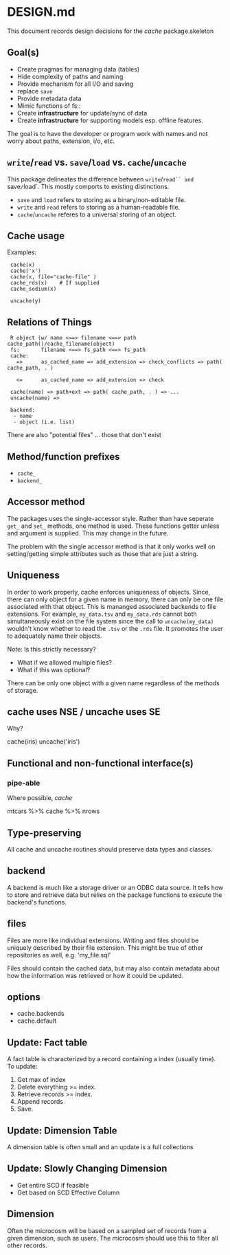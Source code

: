 # DESIGN.md

This document records design decisions for the *cache* package.skeleton


## Goal(s)

 - Create pragmas for managing data (tables)
 - Hide complexity of paths and naming
 - Provide mechanism for all I/O and saving
 - replace `save`
 - Provide metadata data
 - Mimic functions of fs::
 - Create **infrastructure** for update/sync of data
 - Create **infrastructure** for supporting models esp. offline features.

The goal is to have the developer or program work with names and not worry about
paths, extension, i/o, etc.   

## `write`/`read` vs. `save`/`load` vs. `cache`/`uncache`

This package delineates the difference between `write`/`read`` and
`save`/`load`. This mostly comports to existing distinctions.

 - `save` and `load` refers to storing as a binary/non-editable file.
 - `write` and `read` refers to storing as a human-readable file.
 - `cache`/`uncache` referes to a universal storing of an object.

## Cache usage

Examples:

     cache(x)
     cache('x')
     cache(x, file="cache-file" )
     cache_rds(x)    # If supplied
     cache_sodium(x)

     uncache(y)


## Relations of Things

     R object (w/ name <==> filename <==> path cache_path()/cache_filename(object)
     fs:       filename <==> fs_path <==> fs_path 
     cache:
       =>      as_cached_name => add_extension => check_conflicts => path( cache_path, . ) 
               
       <=      as_cached_name => add_extension => check       
      
     cache(name) => path+ext => path( cache_path, . ) => ...
     uncache(name) => 

     backend: 
      - name
      - object (i.e. list)

  There are also "potential files" ... those that don't exist


## Method/function prefixes

 - `cache_`
 - `backend_`


## Accessor method

The packages uses the single-accessor style. Rather than have seperate `get_` 
and `set_` methods, one method is used. These functions getter unless and 
argument is supplied. This may change in the future.

The problem with the single accessor method is that it only works well on 
setting/getting simple attributes such as those that are just a string. 

## Uniqueness

In order to work properly, cache enforces uniqueness of objects. Since, there 
can only object for a given name in memory, there can only be one file 
associated with that object. This is mananged associated backends to file 
extensions. For example, `my_data.tsv` and `my_data.rds` cannot both 
simultaneously exist on the file system since the call to `uncache(my_data)` 
wouldn't know whether to read the `.tsv` or the `.rds` file. It promotes the 
user to adequately name their objects.

Note: Is this strictly necessary? 
 - What if we allowed multiple files?
 - What if this was optional?

There can be only one object with a given name regardless of the methods
of storage.  


## cache uses NSE / uncache uses SE

Why? 

  cache(iris)
  uncache('iris')


## Functional and non-functional interface(s)




### pipe-able

Where possible, *cache* 

  mtcars %>% cache %>% nrows



## Type-preserving

All cache and uncache routines should preserve data types and classes. 


## backend

A backend is much like a storage driver or an ODBC data source. It tells how to 
store and retrieve data but relies on the package functions to execute 
the backend's functions.


## files

Files are more like individual extensions.  Writing and files should be uniquely described by their file extension. This
might be true of other repositories as well, e.g. 'my_file.sql'

Files should contain the cached data, but may also contain metadata about how 
the information was retrieved or how it could be updated. 



## options

 - cache.backends
 - cache.default
 

## Update: Fact table 

A fact table is characterized by a record containing a index (usually time). To
update:

 1. Get max of index
 2. Delete everything >= index.
 3. Retrieve records >= index.
 4. Append records
 5. Save.
 
## Update: Dimension Table

A dimension table is often small and an update is a full collections

## Update: Slowly Changing Dimension
 
 - Get entire SCD if feasible
 - Get based on SCD Effective Column
 
## Dimension

Often the microcosm will be based on a sampled set of records from a given 
dimension, such as users. The microcosm should use this to filter all other
records.
